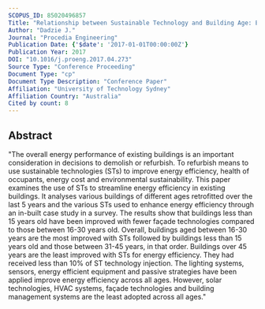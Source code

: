 ```yaml
---
SCOPUS_ID: 85020496857
Title: "Relationship between Sustainable Technology and Building Age: Evidence from Australia"
Author: "Dadzie J."
Journal: "Procedia Engineering"
Publication Date: {'$date': '2017-01-01T00:00:00Z'}
Publication Year: 2017
DOI: "10.1016/j.proeng.2017.04.273"
Source Type: "Conference Proceeding"
Document Type: "cp"
Document Type Description: "Conference Paper"
Affiliation: "University of Technology Sydney"
Affiliation Country: "Australia"
Cited by count: 8
---
```


## Abstract
"The overall energy performance of existing buildings is an important consideration in decisions to demolish or refurbish. To refurbish means to use sustainable technologies (STs) to improve energy efficiency, health of occupants, energy cost and environmental sustainability. This paper examines the use of STs to streamline energy efficiency in existing buildings. It analyses various buildings of different ages retrofitted over the last 5 years and the various STs used to enhance energy efficiency through an in-built case study in a survey. The results show that buildings less than 15 years old have been improved with fewer façade technologies compared to those between 16-30 years old. Overall, buildings aged between 16-30 years are the most improved with STs followed by buildings less than 15 years old and those between 31-45 years, in that order. Buildings over 45 years are the least improved with STs for energy efficiency. They had received less than 10% of ST technology injection. The lighting systems, sensors, energy efficient equipment and passive strategies have been applied improve energy efficiency across all ages. However, solar technologies, HVAC systems, façade technologies and building management systems are the least adopted across all ages."
